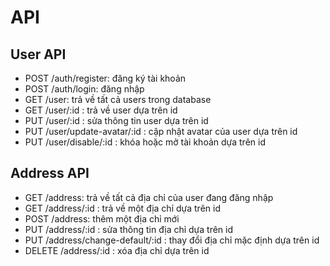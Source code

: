# API
## User API
- POST /auth/register: đăng ký tài khoản
- POST /auth/login: đăng nhập
- GET /user: trả về tất cả users trong database
- GET /user/:id : trả về user dựa trên id
- PUT /user/:id : sửa thông tin user dựa trên id
- PUT /user/update-avatar/:id : cập nhật avatar của user dựa trên id
- PUT /user/disable/:id : khóa hoặc mở tài khoản dựa trên id
## Address API
- GET /address: trả về tất cả địa chỉ của user đang đăng nhập
- GET /address/:id : trả về một địa chỉ dựa trên id
- POST /address: thêm một địa chỉ mới
- PUT /address/:id : sửa thông tin địa chỉ dựa trên id
- PUT /address/change-default/:id : thay đổi địa chỉ mặc định dựa trên id
- DELETE /address/:id : xóa địa chỉ dựa trên id
## 
